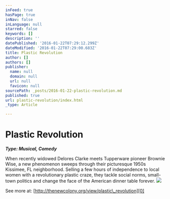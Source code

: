 ```yaml
---
inFeed: true
hasPage: true
inNav: false
inLanguage: null
starred: false
keywords: []
description: ''
datePublished: '2016-01-22T07:29:12.299Z'
dateModified: '2016-01-22T07:29:00.683Z'
title: Plastic Revolution
author: []
authors: []
publisher:
  name: null
  domain: null
  url: null
  favicon: null
sourcePath: _posts/2016-01-22-plastic-revolution.md
published: true
url: plastic-revolution/index.html
_type: Article

---
```

# Plastic Revolution

**_Type: Musical, Comedy_**

When recently widowed Delores Clarke meets Tupperware pioneer Brownie Wise, a new phenomenon sweeps through their picturesque 1950s Kissimee, FL neighborhood. Selling a few hours of independence to local women with a revolutionary plastic craze, they tackle social norms, small-town politics and change the face of the American dinner table forever.
![](https://the-grid-user-content.s3-us-west-2.amazonaws.com/e0d6a5c6-79b4-4748-ab27-7bf4d0e6a51d.jpg)

See more at: [http://thenewcolony.org/view/plastic\_revolution][0]

[0]: http://thenewcolony.org/view/plastic_revolution